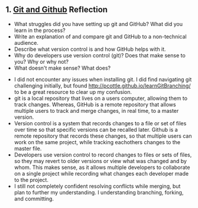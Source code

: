 ## 1. [Git and Github](1_get_started/readme.md) Reflection

* What struggles did you have setting up git and GitHub? What did you learn in the process?
* Write an explanation of and compare git and GitHub to a non-technical audience. 
* Describe what version control is and how GitHub helps with it.
* Why do developers use version control (git)? Does that make sense to you? Why or why not?
* What doesn't make sense? What does?

<!-- Add your reflection here. Remove the comment markers -->
- I did not encounter any issues when installing git.  I did find navigating git challenging initially, but found http://pcottle.github.io/learnGitBranching/ to be a great resource to clear up my confusion.
- git is a local repository that lives on a users computer, allowing them to track changes.  Whereas, GitHub is a remote repository that allows multiple users to track and merge changes, in real time, to a master version.
- Version control is a system that records changes to a file or set of files over time so that specific versions can be recalled later.  Github is a remote repository that records these changes, so that multiple users can work on the same project, while tracking eachothers changes to the master file.
- Developers use version control to record changes to files or sets of files, so they may revert to older versions or view what was changed and by whom.  This makes sense, as it allows multiple developers to collaborate on a single project while recording what changes each developer made to the project.
- I still not completely confident resolving conflicts while merging, but plan to further my understanding.  I understanding branching, forking, and committing.
